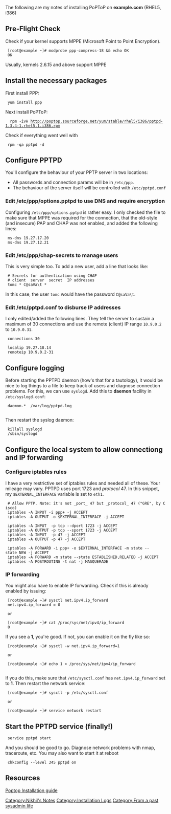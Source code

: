 The following are my notes of installing PoPToP on **example.com**
(RHEL5, i386)

Pre-Flight Check
----------------

Check if your kernel supports MPPE (Microsoft Point to Point
Encryption).

` [root@example ~]# modprobe ppp-compress-18 && echo OK`  
` OK`

Usually, kernels 2.6.15 and above support MPPE

Install the necessary packages
------------------------------

First install PPP:

` yum install ppp`

Next install PoPToP:

`  rpm -ivH `[`http://poptop.sourceforge.net/yum/stable/rhel5/i386/pptpd-1.3.4-1.rhel5.1.i386.rpm`](http://poptop.sourceforge.net/yum/stable/rhel5/i386/pptpd-1.3.4-1.rhel5.1.i386.rpm)

Check if everything went well with

` rpm -qa pptpd -d`

Configure PPTPD
---------------

You'll configure the behaviour of your PPTP server in two locations:

-   All passwords and connection params will be in `/etc/ppp`.
-   The behaviour of the server itself will be controlled with
    `/etc/pptpd.conf`

### Edit /etc/ppp/options.pptpd to use DNS and require encryption

Configuring `/etc/ppp/options.pptpd` is rather easy. I only checked the
file to make sure that MPPE was required for the connection, that the
old-style (and insecure) PAP and CHAP was not enabled, and added the
following lines:

` ms-dns 19.27.17.20`  
` ms-dns 19.27.12.21`

### Edit /etc/ppp/chap-secrets to manage users

This is very simple too. To add a new user, add a line that looks like:

` # Secrets for authentication using CHAP`  
` # client  server  secret  IP addresses`  
` tomc * C@saVa\t *`

In this case, the user `tomc` would have the password `C@saVa\t`.

### Edit /etc/pptpd.conf to disburse IP addresses

I only edited/added the following lines. They tell the server to sustain
a maximum of 30 connections and use the remote (client) IP range
`10.9.0.2` to `10.9.0.31`.

` connections 30`  
` `  
` localip 19.27.18.14`  
` remoteip 10.9.0.2-31`

Configure logging
-----------------

Before starting the PPTPD daemon (how's that for a tautology), it would
be nice to log things to a file to keep track of users and diagnose
connection problems. For this, we can use `syslogd`. Add this to
**daemon** facility in `/etc/syslogd.conf`:

` daemon.*  /var/log/pptpd.log`  
` `

Then restart the syslog daemon:

` killall syslogd`  
` /sbin/syslogd`

Configure the local system to allow connectiong and IP forwarding
-----------------------------------------------------------------

### Configure iptables rules

I have a very restrictive set of iptables rules and needed all of these.
Your mileage may vary. PPTPD uses port 1723 and *protocol* 47. In this
snippet, my `$EXTERNAL_INTERFACE` variable is set to `eth1`.

` # Allow PPTP. Note: it's not _port_ 47 but _protocol_ 47 ("GRE", by Cisco)`  
` iptables -A INPUT -i ppp+ -j ACCEPT`  
` iptables -A OUTPUT -o $EXTERNAL_INTERFACE -j ACCEPT`  
` `  
` iptables -A INPUT  -p tcp --dport 1723 -j ACCEPT`  
` iptables -A OUTPUT -p tcp --sport 1723 -j ACCEPT`  
` iptables -A INPUT  -p 47 -j ACCEPT`  
` iptables -A OUTPUT -p 47 -j ACCEPT`  
` `  
` iptables -A FORWARD -i ppp+ -o $EXTERNAL_INTERFACE -m state --state NEW -j ACCEPT`  
` iptables -A FORWARD -m state --state ESTABLISHED,RELATED -j ACCEPT`  
` iptables -A POSTROUTING -t nat -j MASQUERADE`

### IP forwarding

You might also have to enable IP forwarding. Check if this is already
enabled by issuing:

` [root@example ~]# sysctl net.ipv4.ip_forward`  
` net.ipv4.ip_forward = 0`  
` `  
` or`  
` `  
` [root@example ~]# cat /proc/sys/net/ipv4/ip_forward`  
` 0`  

If you see a **1**, you're good. If not, you can enable it on the fly
like so:

` [root@example ~]# sysctl -w net.ipv4.ip_forward=1`  
` `  
` or`  
` `  
` [root@example ~]# echo 1 > /proc/sys/net/ipv4/ip_forward`  
` `

If you do this, make sure that `/etc/sysctl.conf` has
`net.ipv4.ip_forward` set to **1**. Then restart the network service:

` [root@example ~]# sysctl -p /etc/sysctl.conf`  
` `  
` or`  
` `  
` [root@example ~]# service network restart`

Start the PPTPD service (finally!)
----------------------------------

` service pptpd start`

And you should be good to go. Diagnose network problems with nmap,
traceroute, etc. You may also want to start it at reboot

` chkconfig --level 345 pptpd on`

Resources
---------

[Poptop Installation
guide](http://poptop.sourceforge.net/dox/howto1.html)

[Category:Nikhil's Notes](Category:Nikhil's_Notes "wikilink")
[Category:Installation Logs](Category:Installation_Logs "wikilink")
[Category:From a past sysadmin
life](Category:From_a_past_sysadmin_life "wikilink")
